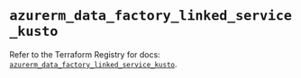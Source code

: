 # `azurerm_data_factory_linked_service_kusto`

Refer to the Terraform Registry for docs: [`azurerm_data_factory_linked_service_kusto`](https://registry.terraform.io/providers/hashicorp/azurerm/3.86.0/docs/resources/data_factory_linked_service_kusto).
